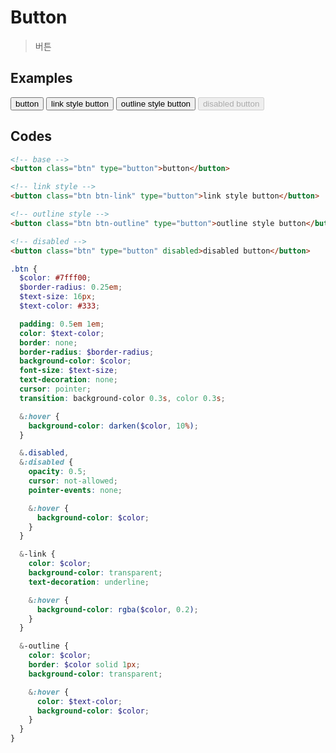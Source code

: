# Button

> 버튼

## Examples

<div class="box">
  <button class="btn" type="button">button</button>
  <button class="btn btn-link" type="button">link style button</button>
  <button class="btn btn-outline" type="button">outline style button</button>
  <button class="btn" type="button" disabled>disabled button</button>
</div>

## Codes

<CodeGroup>
  <CodeGroupItem title="html">

```html
<!-- base -->
<button class="btn" type="button">button</button>

<!-- link style -->
<button class="btn btn-link" type="button">link style button</button>

<!-- outline style -->
<button class="btn btn-outline" type="button">outline style button</button>

<!-- disabled -->
<button class="btn" type="button" disabled>disabled button</button>
```

  </CodeGroupItem>
  <CodeGroupItem title="SCSS">

```scss
.btn {
  $color: #7fff00;
  $border-radius: 0.25em;
  $text-size: 16px;
  $text-color: #333;

  padding: 0.5em 1em;
  color: $text-color;
  border: none;
  border-radius: $border-radius;
  background-color: $color;
  font-size: $text-size;
  text-decoration: none;
  cursor: pointer;
  transition: background-color 0.3s, color 0.3s;

  &:hover {
    background-color: darken($color, 10%);
  }

  &.disabled,
  &:disabled {
    opacity: 0.5;
    cursor: not-allowed;
    pointer-events: none;

    &:hover {
      background-color: $color;
    }
  }

  &-link {
    color: $color;
    background-color: transparent;
    text-decoration: underline;

    &:hover {
      background-color: rgba($color, 0.2);
    }
  }

  &-outline {
    color: $color;
    border: $color solid 1px;
    background-color: transparent;

    &:hover {
      color: $text-color;
      background-color: $color;
    }
  }
}
```

  </CodeGroupItem>
</CodeGroup>